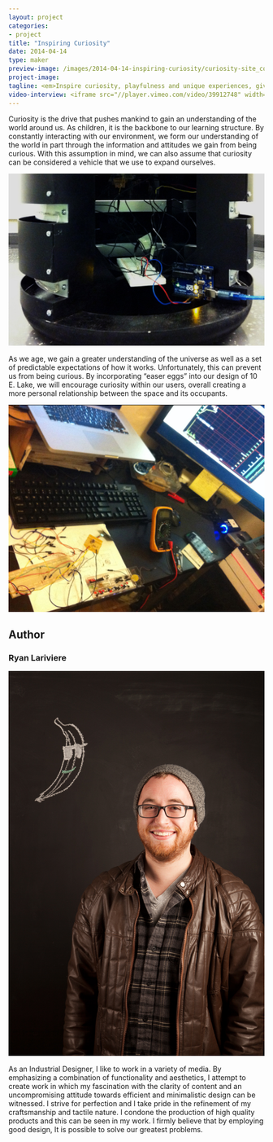 ```yaml
---
layout: project
categories: 
- project
title: "Inspiring Curiosity"
date: 2014-04-14
type: maker
preview-image: /images/2014-04-14-inspiring-curiosity/curiosity-site_copy.jpg
project-image:
tagline: <em>Inspire curiosity, playfulness and unique experiences, giving visitors a more intimate relationship with public spaces.</em>
video-interview: <iframe src="//player.vimeo.com/video/39912748" width="500" height="281" frameborder="0" webkitallowfullscreen mozallowfullscreen allowfullscreen></iframe> <p class="col-md-10 col-md-offset-3"><a href="http://vimeo.com/39912748">SAIC AGC GFRY Studio mock-up test</a> from <a href="http://vimeo.com/user10322039">David Evancho</a> on <a href="https://vimeo.com">Vimeo</a>.</p>
---
```


<p class="col-md-8 col-md-offset-2"> Curiosity is the drive that pushes mankind to gain an understanding of the world around us. As children, it is the backbone to our learning structure. By constantly interacting with our environment, we form our understanding of the world in part through the information and attitudes we gain from being curious. With this assumption in mind, we can also assume that curiosity can be considered a vehicle that we use to expand ourselves.  </p>

<p class="col-md-10 col-md-offset-1"><img class="img-responsive img-thumbnail" src="/images/2014-04-14-inspiring-curiosity/prototype.jpg" alt="Testing"/></p>

<p class="col-md-8 col-md-offset-2"> As we age, we gain a greater understanding of the universe as well as a set of predictable expectations of how it works. Unfortunately, this can prevent us from being curious. By incorporating “easer eggs” into our design of 10 E. Lake, we will encourage curiosity within our users, overall creating a more personal relationship between the space and its occupants.</p>

<p class="col-md-10 col-md-offset-1"><img class="img-responsive img-thumbnail" src="/images/2014-04-14-inspiring-curiosity/prototype2.jpg" alt="Prototyping"/></p>


<h2 class="col-md-10 col-md-offset-2">Author</h2>
	
<h3 class="col-md-10 col-md-offset-2">Ryan Lariviere</h3>

<p  class="col-md-2 pull-right"><img class="img-responsive img-rounded img-author" src="/images/2014-04-14-inspiring-curiosity/ryan.jpg" alt="Ryan"/></p>

<p class="col-md-7 col-md-offset-2">
As an Industrial Designer, I like to work in a variety of media. By emphasizing a combination of functionality and aesthetics, I attempt to create work in which my fascination with the clarity of content and an uncompromising attitude towards efficient and minimalistic design can be witnessed. I strive for perfection and I take pride in the refinement of my craftsmanship and tactile nature. I condone the production of high quality products and this can be seen in my work. I firmly believe that by employing good design, It is possible to solve our greatest problems. </p>


